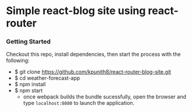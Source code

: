 # Simple react-blog site using react-router

### Getting Started

Checkout this repo, install dependencies, then start the process with the following:

- $ git clone https://github.com/kpunith8/react-router-blog-site.git
- $ cd weather-forecast-app
- $ npm install
- $ npm start
  - once webpack builds the bundle sucessfully, open the browser and type `localhost:8080` to launch the application.